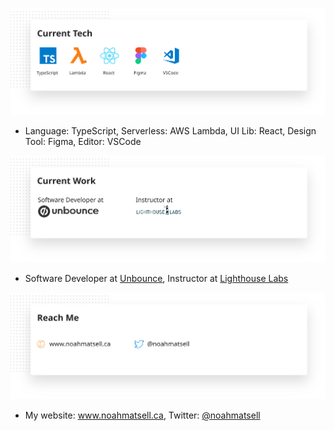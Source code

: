 <a href="#"><img src="https://github.com/noahub/noahub/blob/master/gh_current_tech.svg" width="700px" alt="My Current Tech" /></a>
- Language: TypeScript, Serverless: AWS Lambda, UI Lib: React, Design Tool: Figma, Editor: VSCode

<a href="#"><img src="https://github.com/noahub/noahub/blob/master/gh_current_work.svg" width="700px" alt="My Current Work" /></a>
- Software Developer at [Unbounce](https://www.unbounce.com), Instructor at [Lighthouse Labs](https://www.lighthouselabs.com)

<a href="#"><img src="https://github.com/noahub/noahub/blob/master/gh_reach_me1.svg" width="700px" alt="Reach Me" /></a>
- My website: www.noahmatsell.ca, Twitter: [@noahmatsell](https://twitter.com/intent/user?screen_name=noahmatsell)
<!--
**noahub/noahub** is a ✨ _special_ ✨ repository because its `README.md` (this file) appears on your GitHub profile.

Here are some ideas to get you started:

- 🔭 I’m currently working on ...
- 🌱 I’m currently learning ...
- 👯 I’m looking to collaborate on ...
- 🤔 I’m looking for help with ...
- 💬 Ask me about ...
- 📫 How to reach me: ...
- 😄 Pronouns: ...
- ⚡ Fun fact: ...
-->

